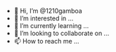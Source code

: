 - 👋 Hi, I’m @1210gamboa
- 👀 I’m interested in ...
- 🌱 I’m currently learning ...
- 💞️ I’m looking to collaborate on ...
- 📫 How to reach me ...

<!---
1210gamboa/1210gamboa is a ✨ special ✨ repository because its `README.md` (this file) appears on your GitHub profile.
You can click the Preview link to take a look at your changes.
--->
